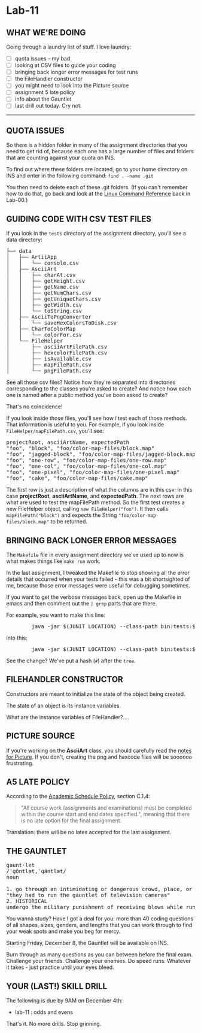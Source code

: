# Lab-11

## WHAT WE'RE DOING

Going through a laundry list of stuff.
I love laundry:

- [ ] quota issues - my bad
- [ ] looking at CSV files to guide your coding
- [ ] bringing back longer error messages for test runs
- [ ] the FileHandler constructor
- [ ] you might need to look into the Picture source
- [ ] assignment 5 late policy
- [ ] info about the Gauntlet
- [ ] last drill out today. Cry not.

---

## QUOTA ISSUES

So there is a hidden folder in many of the assignment directories that you need to get rid of, because each one has a large number of files and folders that are counting against your quota on INS.

To find out where these folders are located, go to your home directory on INS and enter in the following command: `find . -name .git`

You then need to delete each of these .git folders. (If you can't remember how to do that, go back and look at the [Linux Command Reference](https://bit.ly/mru-1501-linux-ref) back in Lab-00.)

## GUIDING CODE WITH CSV TEST FILES

If you look in the `tests` directory of the assignment directory, you'll see a data directory:
<pre>
├── data
│   ├── ArtiiApp
│   │   └── console.csv
│   ├── AsciiArt
│   │   ├── charAt.csv
│   │   ├── getHeight.csv
│   │   ├── getName.csv
│   │   ├── getNumChars.csv
│   │   ├── getUniqueChars.csv
│   │   ├── getWidth.csv
│   │   └── toString.csv
│   ├── AsciiToPngConverter
│   │   └── saveHexColorsToDisk.csv
│   ├── CharToColorMap
│   │   └── colorFor.csv
│   └── FileHelper
│       ├── asciiArtFilePath.csv
│       ├── hexcolorFilePath.csv
│       ├── isAvailable.csv
│       ├── mapFilePath.csv
│       └── pngFilePath.csv
</pre>

See all those csv files? Notice how they're separated into directories corresponding to the classes you're asked to create? And notice how each one is named after a public method you've been asked to create?

That's no coincidence!

If you look inside those files, you'll see how I test each of those methods. That information is useful to you. For example, if you look inside `FileHelper/mapFilePath.csv`, you'll see:

<pre>
projectRoot, asciiArtName, expectedPath
"foo", "block", "foo/color-map-files/block.map"
"foo", "jagged-block", "foo/color-map-files/jagged-block.map"
"foo", "one-row", "foo/color-map-files/one-row.map"
"foo", "one-col", "foo/color-map-files/one-col.map"
"foo", "one-pixel", "foo/color-map-files/one-pixel.map"
"foo", "cake", "foo/color-map-files/cake.map"
</pre>

The first row is just a description of what the columns are in this csv: in this case **projectRoot**, **asciiArtName**, and **expectedPath**. The next rows are what are used to test the mapFilePath method. So the first test creates a new FileHelper object, calling `new FileHelper("foo")`. It then calls `mapFilePath("block")` and expects the String `"foo/color-map-files/block.map"` to be returned.

## BRINGING BACK LONGER ERROR MESSAGES

The `Makefile` file in every assignment directory we've used up to now is what makes things like `make run` work.

In the last assignment, I tweaked the Makefile to stop showing all the error details that occurred when your tests failed - this was a bit shortsighted of me, because those error messages were useful for debugging sometimes.

If you want to get the verbose messages back, open up the Makefile in emacs and then comment out the `| grep` parts that are there.

For example, you want to make this line:

<pre>
        java -jar $(JUNIT_LOCATION) --class-path bin:tests:$(ASSERTJ_LOCATION) --scan-class-path --details tree | grep "│"
</pre>

into this:

<pre>
        java -jar $(JUNIT_LOCATION) --class-path bin:tests:$(ASSERTJ_LOCATION) --scan-class-path --details tree # | grep "│"
</pre>

See the change? We've put a hash (`#`) after the `tree`.


## FILEHANDLER CONSTRUCTOR

Constructors are meant to initialize the state of the object being created.

The state of an object is its instance variables.

What are the instance variables of FileHandler?....

## PICTURE SOURCE

If you're working on the **AsciiArt** class, you should carefully read the [notes for Picture](https://github.com/MRU-CSIS-1501/201804.asg.05.documentation/blob/master/notes.for.Picture.java.md). If you don't, creating the png and hexcode files will be soooooo frustrating.

## A5 LATE POLICY

According to the [Academic Schedule Policy](https://drive.google.com/file/d/0B2rB1ncpgWxvblczZFV3WVJrWm8/view), section C.1.4:
> "All course work (assignments and examinations) must be completed within the
course start and end dates specified.", meaning that there is no late option for the final assignment.

Translation: there will be no lates accepted for the last assignment.

## THE GAUNTLET

<pre>
gaunt·let
/ˈɡôntlət,ˈɡäntlət/
noun

1. go through an intimidating or dangerous crowd, place, or experience in order to reach a goal.
"they had to run the gauntlet of television cameras"
2. HISTORICAL
undergo the military punishment of receiving blows while running between two rows of men with sticks.
</pre>

You wanna study? Have I got a deal for you: more than 40 coding questions of all shapes, sizes, genders, and lengths that you can work through to find your weak spots and make you beg for mercy.

Starting Friday, December 8, the Gauntlet will be available on INS. 

Burn through as many questions as you can between before the final exam. Challenge your friends. Challenge your enemies. Do speed runs. Whatever it takes - just practice until your eyes bleed.

## YOUR (LAST!) SKILL DRILL

The following is due by 9AM on December 4th:

- lab-11 : odds and evens

That's it. No more drills. Stop grinning.
